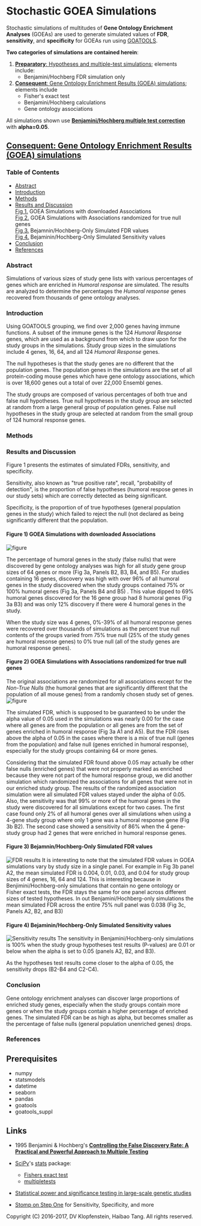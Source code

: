 # Stochastic GOEA Simulations
Stochastic simulations of multitudes of **Gene Ontology Enrichment Analyses** (GOEAs)
are used to generate simulated values of **FDR**, **sensitivity**, and **specificity**
for GOEAs run using [GOATOOLS](https://github.com/tanghaibao/goatools).

**Two categories of simulations are contained herein**:
  1. [**Preparatory**: Hypotheses and multiple-test simulations](doc/md/README_prep1.md); elements include:    
       * Benjamini/Hochberg FDR simulation only
  2. [**Consequent**: Gene Ontology Enrichment Results (GOEA) simulations](
     #consequent-gene-ontology-enrichment-results-goea-simulations); elements include    
       * Fisher's exact test    
       * Benjamini/Hochberg calculations    
       * Gene ontology associations    

All simulations shown use [**Benjamini/Hochberg multiple test correction**](
http://www.stat.purdue.edu/~doerge/BIOINFORM.D/FALL06/Benjamini%20and%20Y%20FDR.pdf)
with **alpha=0.05**.


## [**Consequent**: Gene Ontology Enrichment Results (GOEA) simulations]()

### Table of Contents
  * [Abstract](#abstract)
  * [Introduction](#introduction)
  * [Methods](#methods)
  * [Results and Discussion](#results-and-discussion)    
      [Fig 1.](#figure-1-goea-simulations-with-downloaded-associations) GOEA Simulations with downloaded Associations    
      [Fig 2.](#figure-2-goea-simulations-with-associations-randomized-for-true-null-genes) GOEA Simulations with Associations randomized for true null genes    
      [Fig 3.](#figure-3-bejamninhochberg-only-simulated-fdr-values) Bejamnin/Hochberg-Only Simulated FDR values    
      [Fig 4.](#figure-4-bejamininhochberg-only-simulated-sensitivity-values) Bejaminin/Hochberg-Only Simulated Sensitivity values    
  * [Conclusion](#conclusion)
  * [References](#references)   

### Abstract
Simulations of various sizes of study gene lists with various percentages of genes which
are enriched in _Humoral response_ are simulated. The results are analyzed to determine
the percentages the _Humoral response_ genes recovered from thousands of gene ontology
analyses.

### Introduction
Using GOATOOLS grouping, we find over 2,000 genes having immune functions. A subset of the
immune genes is the 124 _Humoral Response_ genes, which are used as a background from
which to draw upon for the study groups in the simulations. Study group sizes in the
simulations include 4 genes, 16, 64, and all 124 _Humoral Response_ genes.

The null hypotheses is that the study genes are no different that the population genes.
The population genes in the simulations are the set of all protein-coding mouse genes
which have gene ontology associations, which is over 18,600 genes out a total of over
22,000 Ensembl genes.

The study groups are composed of various percentages of both true and false null
hypotheses.  True null hypotheses in the study group are selected at random from a large
general group of population genes.  False null hypotheses in the study group are selected
at random from the small group of 124 humoral response genes.


### Methods



### Results and Discussion
Figure 1 presents the estimates of simulated FDRs, sensitivity, and specificity.

Sensitivity, also known as "true positive rate", recall, "probability of detection", is
the proportion of false hypotheses (humoral respose genes in our study sets) which are
correctly detected as being significant.

Specificity, is the proportion of of true hypotheses (general population genes in the
study) which failed to reject the null (not declared as being significantly different that
the population.


#### Figure 1) GOEA Simulations with downloaded Associations
![figure](doc/logs/fig_goea_100to000_004to124_N00050_00020_humoral_rsp.png)

The percentage of humoral genes in the study (false nulls) that were discovered by gene
ontology analyses was high for all study gene group sizes of 64 genes or more (Fig 3a,
Panels B2, B3, B4, and B5).  For studies containing 16 genes, discovery was high with over
96% of all humoral genes in the study discovered when the study groups contained 75% or
100% humoral genes (Fig 3a, Panels B4 and B5) . This value dipped to 69% humoral genes
discovered for the 16 gene group had 8 humoral genes (Fig 3a B3) and was only 12%
discovery if there were 4 humoral genes in the study.

When the study size was 4 genes, 0%-39% of all humoral response genes were recovered over
thousands of simulations as the percent true null contents of the groups varied from 75%
true null (25% of the study genes are humoral resonse genes) to 0% true null (all of the
study genes are humoral response genes).


#### Figure 2) GOEA Simulations with Associations randomized for true null genes
The original associations are randomized for all associations except for the _Non-True
Nulls_ (the humoral genes that are significantly different that the population of all
mouse genes) from a randomly chosen study set of genes.    
![figure](doc/logs/fig_goea_rnd_100to000_004to124_N00100_00030_humoral_rsp.png)

The simulated FDR, which is supposed to be guaranteed to be under the alpha value of 0.05
used in the simulations was nearly 0.00 for the case where all genes are from the
population or all genes are from the set of genes enriched in humoral response (Fig 3a A1
and A5). But the FDR rises above the alpha of 0.05 in the cases where there is a mix of
true null (genes from the population) and false null (genes enriched in humoral response),
especially for the study groups containing 64 or more genes. 

Considering that the simulated FDR found above 0.05 may actually be other false nulls
(enriched genes) that were not properly marked as enriched because they were not part of
the humoral response group, we did another simulation which randomized the associations
for all genes that were not in our enriched study group. The results of the randomized
association simulation were all simulated FDR values stayed under the alpha of 0.05. Also,
the sensitivity was that 99% or more of the humoral genes in the study were discovered for
all simulations except for two cases. The first case found only 2% of all humoral genes
over all simulations when using a 4-gene study group where only 1 gene was a humoral
response gene (Fig 3b B2). The second case showed a sensitivity of 86% when the 4
gene-study group had 2 genes that were enriched in humoral response genes.

#### Figure 3) Bejamnin/Hochberg-Only Simulated FDR values
![FDR results](doc/logs/fig_hypoth_100to025_01to05_004to128_N00100_01000_fdr_actual.png)
It is interesting to note that the simulated FDR values in GOEA simulations vary by study size in a single panel.
For example in Fig 3b panel A2, the mean simulated FDR is 0.004, 0.01, 0.03, and 0.04 for
study group sizes of 4 genes, 16, 64 and 124. This is interesting because in
Benjimini/Hochberg-only simulations that contain no gene ontology or Fisher exact tests,
the FDR stays the same for one panel across different sizes of tested hypotheses. In out
Benjamini/Hochberg-only simulations the mean simulated FDR across the entire 75% null
panel was 0.038 (Fig 3c, Panels A2, B2, and B3) 

#### Figure 4) Bejaminin/Hochberg-Only Simulated Sensitivity values
![Sensitivity results](doc/logs/fig_hypoth_100to025_01to05_004to128_N00100_01000_sensitivity.png)
The sensitivity in Benjamini/Hochberg-only simulations is 100% when the study group
hypotheses test results (P-values) are 0.01 or below when the alpha is set to 0.05
(panels A2, B2, and B3).

As the hypotheses test results come closer to the alpha of 0.05, the sensitivity drops (B2-B4 and C2-C4).


### Conclusion
Gene ontology enrichment analyses can discover large proportions of
enriched study genes, especially when the study groups contain more
genes or when the study groups contain a higher percentage of enriched
genes. The simulated FDR can be as high as alpha, but becomes smaller
as the percentage of false nulls (general population unenriched genes)
drops.

### References

## Prerequisites

  * numpy
  * statsmodels
  * datetime
  * seaborn
  * pandas
  * goatools
  * goatools_suppl

## Links

  * 1995 Benjamini & Hochberg's [**Controlling the False Discovery Rate: A Practical and Powerful Approach to Multiple Testing**](
    http://www.stat.purdue.edu/~doerge/BIOINFORM.D/FALL06/Benjamini%20and%20Y%20FDR.pdf)
  * [SciPy](https://docs.scipy.org/doc/scipy/reference/)'s
    [stats](https://docs.scipy.org/doc/scipy/reference/tutorial/stats.html) package:    
    * [Fishers exact test](https://docs.scipy.org/doc/scipy/reference/generated/scipy.stats.fisher_exact.htm)
    * [multipletests](http://www.statsmodels.org/stable/generated/statsmodels.sandbox.stats.multicomp.multipletests.html)

  * [Statistical power and significance testing in large-scale genetic studies](https://www.nature.com/nrg/journal/v15/n5/full/nrg3706.html)
  * [Stomp on Step One](http://www.stomponstep1.com/) for Sensitivity, Specificity, and more    


Copyright (C) 2016-2017, DV Klopfenstein, Haibao Tang. All rights reserved.
